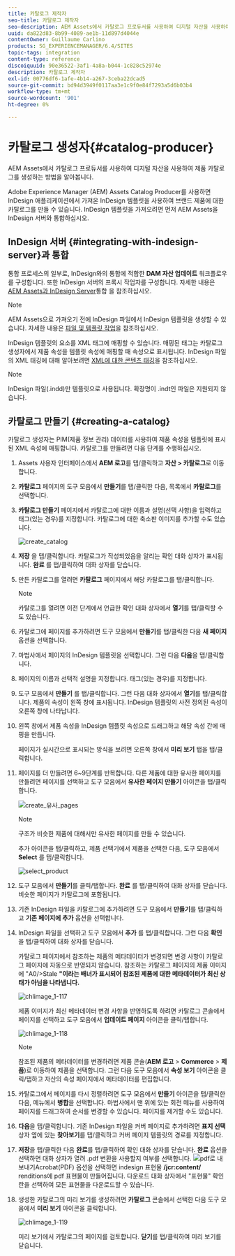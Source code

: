 ```yaml
---
title: 카탈로그 제작자
seo-title: 카탈로그 제작자
seo-description: AEM Assets에서 카탈로그 프로듀서를 사용하여 디지털 자산을 사용하여 제품 카탈로그를 생성하는 방법을 알아봅니다.
uuid: da822d83-8b99-4089-ae1b-11d897d4044e
contentOwner: Guillaume Carlino
products: SG_EXPERIENCEMANAGER/6.4/SITES
topic-tags: integration
content-type: reference
discoiquuid: 90e36522-3af1-4a8a-b044-1c828c52974e
description: 카탈로그 제작자
exl-id: 00776df6-1afe-4b14-a267-3ceba22dcad5
source-git-commit: bd94d3949f0117aa3e1c9f0e84f7293a5d6b03b4
workflow-type: tm+mt
source-wordcount: '901'
ht-degree: 0%

---
```


# 카탈로그 생성자{#catalog-producer}

AEM Assets에서 카탈로그 프로듀서를 사용하여 디지털 자산을 사용하여 제품 카탈로그를 생성하는 방법을 알아봅니다.

Adobe Experience Manager (AEM) Assets Catalog Producer를 사용하면 InDesign 애플리케이션에서 가져온 InDesign 템플릿을 사용하여 브랜드 제품에 대한 카탈로그를 만들 수 있습니다. InDesign 템플릿을 가져오려면 먼저 AEM Assets을 InDesign 서버와 통합하십시오.

## InDesign 서버 {#integrating-with-indesign-server}과 통합

통합 프로세스의 일부로, InDesign와의 통합에 적합한 **DAM 자산 업데이트** 워크플로우를 구성합니다. 또한 InDesign 서버의 프록시 작업자를 구성합니다. 자세한 내용은 [AEM Assets과 InDesign Server](/help/assets/indesign.md)통합 을 참조하십시오.

>[!NOTE]
>
>AEM Assets으로 가져오기 전에 InDesign 파일에서 InDesign 템플릿을 생성할 수 있습니다. 자세한 내용은 [파일 및 템플릿 작업](https://helpx.adobe.com/indesign/using/files-templates.html)을 참조하십시오.
>
>InDesign 템플릿의 요소를 XML 태그에 매핑할 수 있습니다. 매핑된 태그는 카탈로그 생성자에서 제품 속성을 템플릿 속성에 매핑할 때 속성으로 표시됩니다. InDesign 파일의 XML 태깅에 대해 알아보려면 [XML에 대한 콘텐츠 태깅](https://helpx.adobe.com/indesign/using/tagging-content-xml.html)을 참조하십시오.

>[!NOTE]
>
>InDesign 파일(.indd)만 템플릿으로 사용됩니다. 확장명이 .indt인 파일은 지원되지 않습니다.

## 카탈로그 만들기 {#creating-a-catalog}

카탈로그 생성자는 PIM(제품 정보 관리) 데이터를 사용하여 제품 속성을 템플릿에 표시된 XML 속성에 매핑합니다. 카탈로그를 만들려면 다음 단계를 수행하십시오.

1. Assets 사용자 인터페이스에서 **AEM 로고**&#x200B;를 탭/클릭하고 **자산 > 카탈로그**&#x200B;로 이동합니다.
1. **카탈로그** 페이지의 도구 모음에서 **만들기**&#x200B;를 탭/클릭한 다음, 목록에서 **카탈로그**&#x200B;를 선택합니다.
1. **카탈로그 만들기** 페이지에서 카탈로그에 대한 이름과 설명(선택 사항)을 입력하고 태그(있는 경우)를 지정합니다. 카탈로그에 대한 축소판 이미지를 추가할 수도 있습니다.

   ![create_catalog](assets/create_catalog.png)

1. **저장** 을 탭/클릭합니다. 카탈로그가 작성되었음을 알리는 확인 대화 상자가 표시됩니다. **완료** 를 탭/클릭하여 대화 상자를 닫습니다.
1. 만든 카탈로그를 열려면 **카탈로그** 페이지에서 해당 카탈로그를 탭/클릭합니다.

   >[!NOTE]
   >
   >카탈로그를 열려면 이전 단계에서 언급한 확인 대화 상자에서 **열기**&#x200B;를 탭/클릭할 수도 있습니다.

1. 카탈로그에 페이지를 추가하려면 도구 모음에서 **만들기**&#x200B;를 탭/클릭한 다음 **새 페이지** 옵션을 선택합니다.
1. 마법사에서 페이지의 InDesign 템플릿을 선택합니다. 그런 다음 **다음**&#x200B;을 탭/클릭합니다.
1. 페이지의 이름과 선택적 설명을 지정합니다. 태그(있는 경우)를 지정합니다.
1. 도구 모음에서 **만들기** 를 탭/클릭합니다. 그런 다음 대화 상자에서 **열기**&#x200B;를 탭/클릭합니다. 제품의 속성이 왼쪽 창에 표시됩니다. InDesign 템플릿의 사전 정의된 속성이 오른쪽 창에 나타납니다.
1. 왼쪽 창에서 제품 속성을 InDesign 템플릿 속성으로 드래그하고 해당 속성 간에 매핑을 만듭니다.

   페이지가 실시간으로 표시되는 방식을 보려면 오른쪽 창에서 **미리 보기** 탭을 탭/클릭합니다.

1. 페이지를 더 만들려면 6~9단계를 반복합니다. 다른 제품에 대한 유사한 페이지를 만들려면 페이지를 선택하고 도구 모음에서 **유사한 페이지 만들기** 아이콘을 탭/클릭합니다.

   ![create_유사_pages](assets/create_similar_pages.png)

   >[!NOTE]
   >
   >구조가 비슷한 제품에 대해서만 유사한 페이지를 만들 수 있습니다.

   추가 아이콘을 탭/클릭하고, 제품 선택기에서 제품을 선택한 다음, 도구 모음에서 **Select** 를 탭/클릭합니다.

   ![select_product](assets/select_product.png)

1. 도구 모음에서 **만들기**&#x200B;를 클릭/탭합니다. **완료** 를 탭/클릭하여 대화 상자를 닫습니다. 비슷한 페이지가 카탈로그에 포함됩니다.
1. 기존 InDesign 파일을 카탈로그에 추가하려면 도구 모음에서 **만들기**&#x200B;를 탭/클릭하고 **기존 페이지에 추가** 옵션을 선택합니다.
1. InDesign 파일을 선택하고 도구 모음에서 **추가** 를 탭/클릭합니다. 그런 다음 **확인** 을 탭/클릭하여 대화 상자를 닫습니다.

   카탈로그 페이지에서 참조하는 제품의 메타데이터가 변경되면 변경 사항이 카탈로그 페이지에 자동으로 반영되지 않습니다. 참조하는 카탈로그 페이지의 제품 이미지에 &quot;A0/>Stale **&quot;이라는 배너가 표시되어 참조된 제품에 대한 메타데이터가 최신 상태가 아님을 나타냅니다.**

   ![chlimage_1-117](assets/chlimage_1-117.png)

   제품 이미지가 최신 메타데이터 변경 사항을 반영하도록 하려면 카탈로그 콘솔에서 페이지를 선택하고 도구 모음에서 **업데이트 페이지** 아이콘을 클릭/탭합니다.

   ![chlimage_1-118](assets/chlimage_1-118.png)

   >[!NOTE]
   >
   >참조된 제품의 메타데이터를 변경하려면 제품 콘솔(**AEM 로고** > **Commerce** > **제품**)로 이동하여 제품을 선택합니다. 그런 다음 도구 모음에서 **속성 보기** 아이콘을 클릭/탭하고 자산의 속성 페이지에서 메타데이터를 편집합니다.

1. 카탈로그에서 페이지를 다시 정렬하려면 도구 모음에서 **만들기** 아이콘을 탭/클릭한 다음, 메뉴에서 **병합**&#x200B;을 선택합니다. 마법사에서 맨 위에 있는 회전 메뉴를 사용하여 페이지를 드래그하여 순서를 변경할 수 있습니다. 페이지를 제거할 수도 있습니다.

1. **다음**&#x200B;을 탭/클릭합니다. 기존 InDesign 파일을 커버 페이지로 추가하려면 **표지 선택** 상자 옆에 있는 **찾아보기**&#x200B;를 탭/클릭하고 커버 페이지 템플릿의 경로를 지정합니다.
1. **저장**&#x200B;을 탭/클릭한 다음 **완료**를 탭/클릭하여 확인 대화 상자를 닫습니다.
**완료** 옵션을 선택하면 대화 상자가 열려 .pdf 변환을 사용할지 여부를 선택합니다.
   ![pdf로 ](assets/CatalogPDF.png)
내보내기Acrobat(PDF) 옵션을 선택하면 indesign 표현물   **/jcr:content/** renditions에 pdf 표현물이 만들어집니다. 다운로드 대화 상자에서 &quot;표현물&quot; 확인란을 선택하여 모든 표현물을 다운로드할 수 있습니다.

1. 생성한 카탈로그의 미리 보기를 생성하려면 **카탈로그** 콘솔에서 선택한 다음 도구 모음에서 **미리 보기** 아이콘을 클릭합니다.

   ![chlimage_1-119](assets/chlimage_1-119.png)

   미리 보기에서 카탈로그의 페이지를 검토합니다. **닫기**&#x200B;를 탭/클릭하여 미리 보기를 닫습니다.
